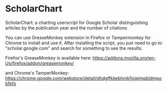# ScholarChart
ScholarChart: a charting userscript for Google Scholar distinguishing articles by the publication year and the number of citations

You can use GreaseMonkey extension in Firefox or Tampermonkey for Chrome to install and use it. After installing the script, you just need to go to "scholar.google.com" and search for something to see the results.

Firefox's GreaseMonkey is available here:
https://addons.mozilla.org/en-Us/firefox/addon/greasemonkey/

and Chrome's TamperMonkey:
https://chrome.google.com/webstore/detail/dhdgffkkebhmkfjojejmpbldmpobfkfo
